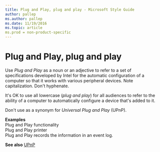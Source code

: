 ```yaml
---
title: Plug and Play, plug and play - Microsoft Style Guide
author: pallep
ms.author: pallep
ms.date: 11/19/2016
ms.topic: article
ms.prod = non-product-specific
---
```


# Plug and Play, plug and play

Use *Plug and Play* as
a noun or an adjective to refer to a set of
specifications developed by Intel for the automatic configuration
of a computer so that it works with various peripheral devices.
Note capitalization. Don't hyphenate.

It's OK to use all lowercase (*plug and play*) for all audiences to refer to the ability of a computer to automatically configure a device that's added to it.

Don't use as a synonym for *Universal Plug and Play* (UPnP). 

**Examples**  
Plug and Play functionality  
Plug and Play printer   
Plug and Play records the information in an event log.

**See also** [UPnP](/style-guide/a-z-word-list-term-collections/u/upnp)
